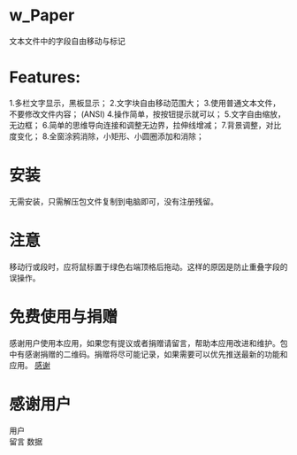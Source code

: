 # w_Paper
文本文件中的字段自由移动与标记

# Features:

1.多栏文字显示，黑板显示；   2.文字块自由移动范围大；  3.使用普通文本文件，不要修改文件内容； (ANSI) 4.操作简单，按按钮提示就可以； 5.文字自由缩放，无边框； 6.简单的思维导向连接和调整无边界，拉伸线增减； 7.背景调整，对比度变化； 8.全窗涂鸦消除，小矩形、小圆圈添加和消除；



# 安装
无需安装，只需解压包文件复制到电脑即可，没有注册残留。

# 注意
移动行或段时，应将鼠标置于绿色右端顶格后拖动。这样的原因是防止重叠字段的误操作。

# 免费使用与捐赠
感谢用户使用本应用，如果您有提议或者捐赠请留言，帮助本应用改进和维护。包中有感谢捐赠的二维码。捐赠将尽可能记录，如果需要可以优先推送最新的功能和应用。
[感谢](https://gitee.com/wPaper/w_Paper/blob/Textmove/%E4%B8%BB%E8%A6%81%E9%80%9A%E9%81%93/%E6%84%9F%E8%B0%A2%E6%8D%90%E8%B5%A0.jpg)


# 感谢用户

用户		
留言
数据
